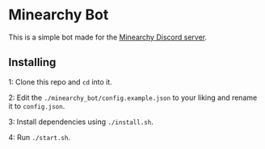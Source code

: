 # Minearchy Bot

This is a simple bot made for the [Minearchy Discord server](https://discord.gg/2n6T78JS9k).

## Installing

1: Clone this repo and `cd` into it.

2: Edit the `./minearchy_bot/config.example.json` to your liking and rename it to `config.json`.

3: Install dependencies using `./install.sh`.

4: Run `./start.sh`.

